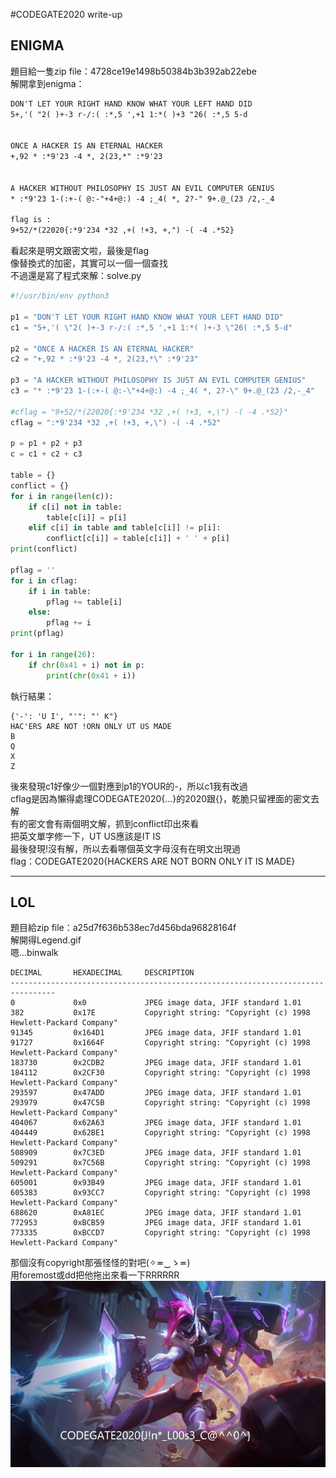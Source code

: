 #CODEGATE2020 write-up

ENIGMA
----------

題目給一隻zip file：4728ce19e1498b50384b3b392ab22ebe  
解開拿到enigma：  

```txt
DON'T LET YOUR RIGHT HAND KNOW WHAT YOUR LEFT HAND DID
5+,'( "2( )+-3 r-/:( :*,5 ',+1 1:*( )+3 "26( :*,5 5-d


ONCE A HACKER IS AN ETERNAL HACKER
+,92 * :*9'23 -4 *, 2(23,*" :*9'23


A HACKER WITHOUT PHILOSOPHY IS JUST AN EVIL COMPUTER GENIUS
* :*9'23 1-(:+-( @:-"+4+@:) -4 ;_4( *, 2?-" 9+.@_(23 /2,-_4

flag is :
9+52/*(22020{:*9'234 *32 ,+( !+3, +,") -( -4 .*52}
```

看起來是明文跟密文啦，最後是flag  
像替換式的加密，其實可以一個一個查找  
不過還是寫了程式來解：solve.py  

```python
#!/usr/bin/env python3

p1 = "DON'T LET YOUR RIGHT HAND KNOW WHAT YOUR LEFT HAND DID"
c1 = "5+,'( \"2( )+-3 r-/:( :*,5 ',+1 1:*( )+-3 \"26( :*,5 5-d"

p2 = "ONCE A HACKER IS AN ETERNAL HACKER"
c2 = "+,92 * :*9'23 -4 *, 2(23,*\" :*9'23"

p3 = "A HACKER WITHOUT PHILOSOPHY IS JUST AN EVIL COMPUTER GENIUS"
c3 = "* :*9'23 1-(:+-( @:-\"+4+@:) -4 ;_4( *, 2?-\" 9+.@_(23 /2,-_4"

#cflag = "9+52/*(22020{:*9'234 *32 ,+( !+3, +,\") -( -4 .*52}"
cflag = ":*9'234 *32 ,+( !+3, +,\") -( -4 .*52"

p = p1 + p2 + p3
c = c1 + c2 + c3

table = {}
conflict = {}
for i in range(len(c)):
    if c[i] not in table:
        table[c[i]] = p[i]
    elif c[i] in table and table[c[i]] != p[i]:
        conflict[c[i]] = table[c[i]] + ' ' + p[i]
print(conflict)

pflag = ''
for i in cflag:
    if i in table:
        pflag += table[i]
    else:
        pflag += i
print(pflag)

for i in range(26):
    if chr(0x41 + i) not in p:
        print(chr(0x41 + i))

```

執行結果：

```
{'-': 'U I', "'": "' K"}
HAC'ERS ARE NOT !ORN ONLY UT US MADE
B
Q
X
Z
```

後來發現c1好像少一個對應到p1的YOUR的-，所以c1我有改過  
cflag是因為懶得處理CODEGATE2020{...}的2020跟{}，乾脆只留裡面的密文去解  
有的密文會有兩個明文解，抓到conflict印出來看  
把英文單字修一下，UT US應該是IT IS  
最後發現!沒有解，所以去看哪個英文字母沒有在明文出現過  
flag：CODEGATE2020{HACKERS ARE NOT BORN ONLY IT IS MADE}  

------------------------

LOL
---------

題目給zip file：a25d7f636b538ec7d456bda96828164f  
解開得Legend.gif  
嗯...binwalk  

```
DECIMAL       HEXADECIMAL     DESCRIPTION
--------------------------------------------------------------------------------
0             0x0             JPEG image data, JFIF standard 1.01
382           0x17E           Copyright string: "Copyright (c) 1998 Hewlett-Packard Company"
91345         0x164D1         JPEG image data, JFIF standard 1.01
91727         0x1664F         Copyright string: "Copyright (c) 1998 Hewlett-Packard Company"
183730        0x2CDB2         JPEG image data, JFIF standard 1.01
184112        0x2CF30         Copyright string: "Copyright (c) 1998 Hewlett-Packard Company"
293597        0x47ADD         JPEG image data, JFIF standard 1.01
293979        0x47C5B         Copyright string: "Copyright (c) 1998 Hewlett-Packard Company"
404067        0x62A63         JPEG image data, JFIF standard 1.01
404449        0x62BE1         Copyright string: "Copyright (c) 1998 Hewlett-Packard Company"
508909        0x7C3ED         JPEG image data, JFIF standard 1.01
509291        0x7C56B         Copyright string: "Copyright (c) 1998 Hewlett-Packard Company"
605001        0x93B49         JPEG image data, JFIF standard 1.01
605383        0x93CC7         Copyright string: "Copyright (c) 1998 Hewlett-Packard Company"
688620        0xA81EC         JPEG image data, JFIF standard 1.01
772953        0xBCB59         JPEG image data, JFIF standard 1.01
773335        0xBCCD7         Copyright string: "Copyright (c) 1998 Hewlett-Packard Company"
```

那個沒有copyright那張怪怪的對吧(✧≖‿ゝ≖)  
用foremost或dd把他拖出來看一下RRRRRR  
![flag](./LOL/output/jpg/00001344.jpg)
